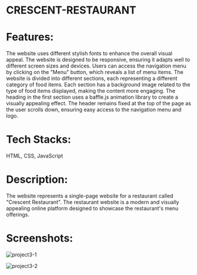 # CRESCENT-RESTAURANT


# Features:

The website uses different stylish fonts to enhance the overall visual appeal.
The website is designed to be responsive, ensuring it adapts well to different screen sizes and devices.
Users can access the navigation menu by clicking on the "Menu" button, which reveals a list of menu items.
The website is divided into different sections, each representing a different category of food items.
Each section has a background image related to the type of food items displayed, making the content more engaging.
The heading in the first section uses a baffle.js animation library to create a visually appealing effect.
The header remains fixed at the top of the page as the user scrolls down, ensuring easy access to the navigation menu and logo.

# Tech Stacks:
HTML, CSS, JavaScript

# Description: 
The website represents a single-page website for a restaurant called "Crescent Restaurant". The restaurant website is a modern and visually appealing online platform designed to showcase the restaurant's menu offerings. 

# Screenshots:

![project3-1](https://github.com/Ranipawar24/CRESCENT-RESTAURANT/assets/117185832/04ad7011-e32a-4927-80c9-51e5545683f0)


![project3-2](https://github.com/Ranipawar24/CRESCENT-RESTAURANT/assets/117185832/070991f1-ffa8-42c8-85c2-aebb594e72b0)

